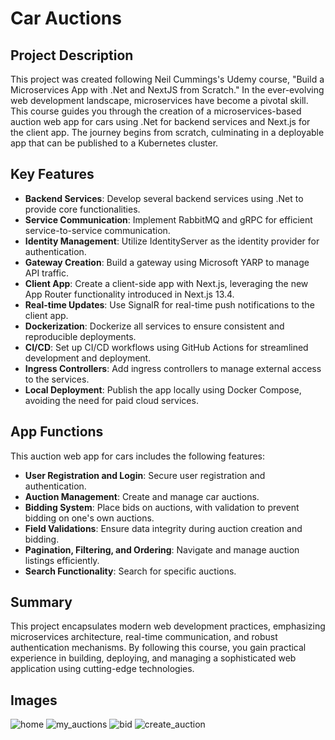 # Car Auctions

## Project Description

This project was created following Neil Cummings's Udemy course, "Build a Microservices App with .Net and NextJS from Scratch." In the ever-evolving web development landscape, microservices have become a pivotal skill. This course guides you through the creation of a microservices-based auction web app for cars using .Net for backend services and Next.js for the client app. The journey begins from scratch, culminating in a deployable app that can be published to a Kubernetes cluster.

## Key Features

- **Backend Services**: Develop several backend services using .Net to provide core functionalities.
- **Service Communication**: Implement RabbitMQ and gRPC for efficient service-to-service communication.
- **Identity Management**: Utilize IdentityServer as the identity provider for authentication.
- **Gateway Creation**: Build a gateway using Microsoft YARP to manage API traffic.
- **Client App**: Create a client-side app with Next.js, leveraging the new App Router functionality introduced in Next.js 13.4.
- **Real-time Updates**: Use SignalR for real-time push notifications to the client app.
- **Dockerization**: Dockerize all services to ensure consistent and reproducible deployments.
- **CI/CD**: Set up CI/CD workflows using GitHub Actions for streamlined development and deployment.
- **Ingress Controllers**: Add ingress controllers to manage external access to the services.
- **Local Deployment**: Publish the app locally using Docker Compose, avoiding the need for paid cloud services.

## App Functions

This auction web app for cars includes the following features:

- **User Registration and Login**: Secure user registration and authentication.
- **Auction Management**: Create and manage car auctions.
- **Bidding System**: Place bids on auctions, with validation to prevent bidding on one's own auctions.
- **Field Validations**: Ensure data integrity during auction creation and bidding.
- **Pagination, Filtering, and Ordering**: Navigate and manage auction listings efficiently.
- **Search Functionality**: Search for specific auctions.

## Summary

This project encapsulates modern web development practices, emphasizing microservices architecture, real-time communication, and robust authentication mechanisms. By following this course, you gain practical experience in building, deploying, and managing a sophisticated web application using cutting-edge technologies.

## Images
![home](https://github.com/BotoZ/Carsties/assets/164318311/62d5c14f-5975-4893-93c5-32c7236c604c)
![my_auctions](https://github.com/BotoZ/Carsties/assets/164318311/ee7c26f3-7d77-4ddb-8cf6-00b8f5b7ad76)
![bid](https://github.com/BotoZ/Carsties/assets/164318311/5038b50b-be27-4e77-b2c1-5d1863e27d38)
![create_auction](https://github.com/BotoZ/Carsties/assets/164318311/3c626079-ffb9-4b5d-b77a-d5a87a94d4b0)
